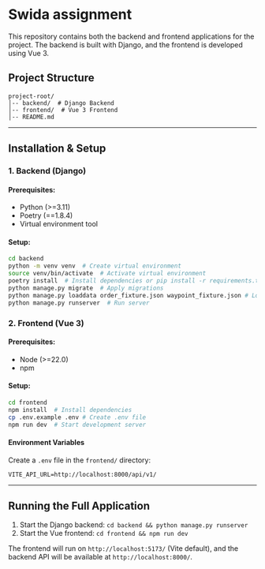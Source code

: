 # Swida assignment

This repository contains both the backend and frontend applications for the project. The backend is built with Django, and the frontend is developed using Vue 3.

## Project Structure

```
project-root/
│-- backend/  # Django Backend
│-- frontend/  # Vue 3 Frontend
│-- README.md
```

---

## Installation & Setup

### 1. Backend (Django)

#### Prerequisites:
- Python (>=3.11)
- Poetry (==1.8.4)
- Virtual environment tool

#### Setup:
```sh
cd backend
python -m venv venv  # Create virtual environment
source venv/bin/activate  # Activate virtual environment
poetry install  # Install dependencies or pip install -r requirements.txt
python manage.py migrate  # Apply migrations
python manage.py loaddata order_fixture.json waypoint_fixture.json # Load fixtures
python manage.py runserver  # Run server
```

### 2. Frontend (Vue 3)

#### Prerequisites:
- Node (>=22.0)
- npm

#### Setup:
```sh
cd frontend
npm install  # Install dependencies
cp .env.example .env # Create .env file
npm run dev  # Start development server
```

#### Environment Variables
Create a `.env` file in the `frontend/` directory:
```
VITE_API_URL=http://localhost:8000/api/v1/
```

---

## Running the Full Application
1. Start the Django backend: `cd backend && python manage.py runserver`
2. Start the Vue frontend: `cd frontend && npm run dev`

The frontend will run on `http://localhost:5173/` (Vite default), and the backend API will be available at `http://localhost:8000/`.
